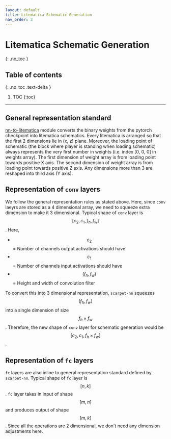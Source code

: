 ```yaml
---
layout: default
title: Litematica Schematic Generation
nav_order: 3
---
```


# Litematica Schematic Generation
{: .no_toc }

## Table of contents
{: .no_toc .text-delta }

1. TOC
{:toc}

---


## General representation standard
[nn-to-litematica](https://github.com/ashutoshbsathe/scarpet-nn/blob/master/nn-to-litematica) module converts the binary weights from the pytorch checkpoint into litematica schematics. Every litematica is arranged so that the first 2 dimensions lie in (x, z) plane. Moreover, the loading point of schematic (the block where player is standing when loading schematic) always represents the very first number in weights (i.e. index [0, 0, 0] in weights array). The first dimension of weight array is from loading point towards positive X axis. The second dimension of weight array is from loading point towards positive Z axis. Any dimensions more than 3 are reshaped into third axis (Y axis).

## Representation of `conv` layers
We follow the general representation rules as stated above. Here, since `conv` laeyrs are stored as a 4 dimensional array, we need to squeeze extra dimension to make it 3 dimensional. Typical shape of `conv` layer is $$[c_2, c_1, f_h, f_w]$$. 
Here,
* $$c_2$$ = Number of channels output activations should have
* $$c_1$$ = Number of channels input activations should have
* $$(f_h, f_w)$$ = Height and width of convolution filter

To convert this into 3 dimensional representation, `scarpet-nn` squeezes $$(f_h, f_w)$$ into a single dimension of size $$f_h \times f_w$$. Therefore, the new shape of `conv` layer for schematic generation would be $$[c_2, c_1, f_h \times f_w]$$.

## Representation of `fc` layers
`fc` layers are also inline to general representation standard defined by `scarpet-nn`. Typical shape of `fc` layer is $$[n, k]$$. `fc` layer takes in input of shape $$[m, n]$$ and produces output of shape $$[m, k]$$. Since all the operations are 2 dimensional, we don't need any dimension adjustments here.